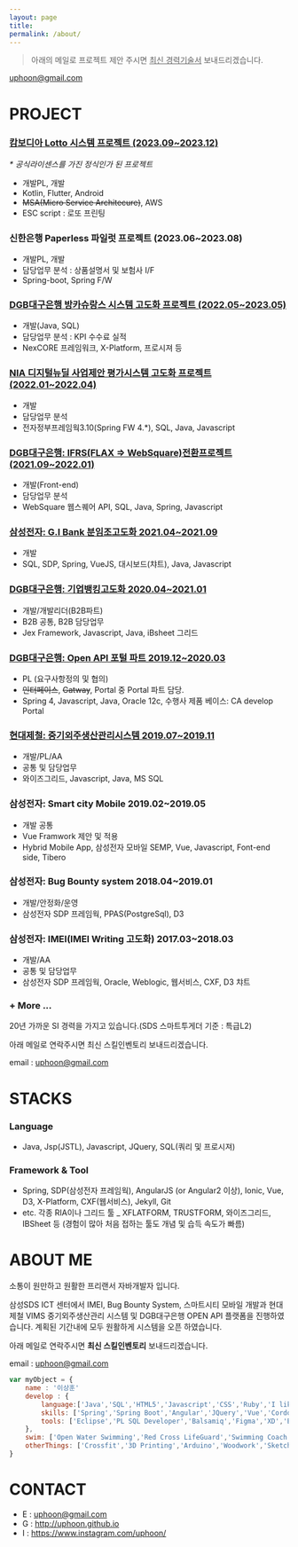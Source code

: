 ```yaml
---
layout: page
title: 
permalink: /about/
---
```



> 아래의 메일로 프로젝트 제안 주시면 <u>최신 경력기술서</u> 보내드리겠습니다.

uphoon@gmail.com

# PROJECT

### [캄보디아 Lotto 시스템 프로젝트 (2023.09~2023.12)](/si-pilot-project/)
_* 공식라이센스를 가진 정식인가 된 프로젝트_
- 개발PL, 개발
- Kotlin, Flutter, Android
- ~~MSA(Micro Service Architecure)~~, AWS
- ESC script : 로또 프린팅

### 신한은행 Paperless 파일럿 프로젝트 (2023.06~2023.08) 
- 개발PL, 개발
- 담당업무 분석 : 상품설명서 및 보험사 I/F
- Spring-boot, Spring F/W

### [DGB대구은행 방카슈랑스 시스템 고도화 프로젝트 (2022.05~2023.05)](/si-dgb-banca/) 
- 개발(Java, SQL)
- 담당업무 분석 : KPI 수수료 실적
- NexCORE 프레임워크, X-Platform, 프로시져 등

### [NIA 디지털뉴딜 사업제안 평가시스템 고도화 프로젝트 (2022.01~2022.04)](/si-nia-evalmgr/)
- 개발
- 담당업무 분석
- 전자정부프레임웍3.10(Spring FW 4.*), SQL, Java, Javascript

### [DGB대구은행: IFRS(FLAX => WebSquare)전환프로젝트 (2021.09~2022.01)](/si-dgb-ifrs/)
- 개발(Front-end)
- 담당업무 분석
- WebSquare 웹스퀘어 API, SQL, Java, Spring, Javascript

### [삼성전자: G.I Bank 분임조고도화 2021.04~2021.09](/si-samsung-gibank/)
- 개발
- SQL, SDP, Spring, VueJS, 대시보드(챠트), Java, Javascript

### [DGB대구은행: 기업뱅킹고도화 2020.04~2021.01](/si-dgb-banking/)
- 개발/개발리더(B2B파트)
- B2B 공통, B2B 담당업무
- Jex Framework, Javascript, Java, iBsheet 그리드

### [DGB대구은행: Open API 포털 파트 2019.12~2020.03](/si-dgbfn-openapi/) 
- PL (요구사항정의 및 협의)
- ~~인터페이스~~, ~~Gatway~~, Portal 중 Portal 파트 담당.
- Spring 4, Javascript, Java, Oracle 12c, 수행사 제품 베이스: CA develop Portal

### [현대제철: 중기외주생산관리시스템 2019.07~2019.11](/si-vims-hyundai-steel/)
- 개발/PL/AA
- 공통 및 담당업무
- 와이즈그리드, Javascript, Java, MS SQL

### 삼성전자: Smart city Mobile 2019.02~2019.05
- 개발 공통
- Vue Framwork 제안 및 적용
- Hybrid Mobile App, 삼성전자 모바일 SEMP, Vue, Javascript, Font-end side, Tibero 

### 삼성전자: Bug Bounty system 2018.04~2019.01
- 개발/안정화/운영
- 삼성전자 SDP 프레임웍, PPAS(PostgreSql), D3 

### 삼성전자: IMEI(IMEI Writing 고도화) 2017.03~2018.03
- 개발/AA
- 공통 및 담당업무
- 삼성전자 SDP 프레임웍, Oracle, Weblogic, 웹서비스, CXF, D3 챠트

### + More ...

20년 가까운 SI 경력을 가지고 있습니다.(SDS 스마트투게더 기준 : 특급L2)

아래 메일로 연락주시면 최신 스킬인벤토리 보내드리겠습니다.

email : uphoon@gmail.com


# STACKS

### Language

- Java, Jsp(JSTL), Javascript, JQuery, SQL(쿼리 및 프로시져)

### Framework & Tool

- Spring, SDP(삼성전자 프레임웍), AngularJS (or Angular2 이상), Ionic, Vue, D3, X-Platform, CXF(웹서비스), Jekyll, Git
- etc. 각종 RIA이나 그리드 툴 _ XFLATFORM, TRUSTFORM, 와이즈그리드, IBSheet 등  (경험이 많아 처음 접하는 툴도 개념 및 습득 속도가 빠름)


# ABOUT ME

소통이 원만하고 원활한 프리랜서 자바개발자 입니다.

삼성SDS ICT 센터에서 IMEI, Bug Bounty System, 스마트시티 모바일 개발과 현대제철 VIMS 중기외주생산관리 시스템 및 DGB대구은행 OPEN API 플랫폼을 진행하였습니다. 계획된 기간내에 모두 원활하게 시스템을 오픈 하였습니다.

아래 메일로 연락주시면 **최신 스킬인벤토리** 보내드리겠습니다.

email : uphoon@gmail.com

```javascript
var myObject = {
    name : '이상훈'
    develop : {
        language:['Java','SQL','HTML5','Javascript','CSS','Ruby','I like CLI'],
        skills: ['Spring','Spring Boot','Angular','JQuery','Vue','Cordova','Ionic','D3','CXF','Rails','Web Services'],
        tools: ['Eclipse','PL SQL Developer','Balsamiq','Figma','XD','Edit Plus','Ant','Maven','Gradle','npm','bower','Git']
    },
    swim: ['Open Water Swimming','Red Cross LifeGuard','Swimming Coach'],
    otherThings: ['Crossfit','3D Printing','Arduino','Woodwork','Sketch Up']
}
```


# CONTACT

- E : uphoon@gmail.com
- G : http://uphoon.github.io
- I : https://www.instagram.com/uphoon/
